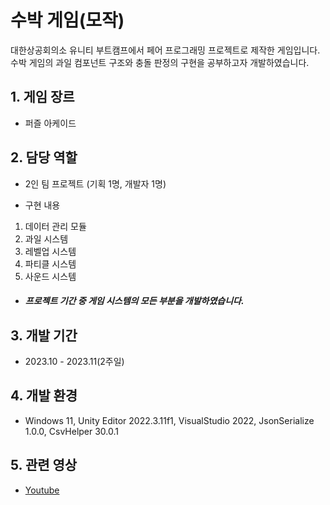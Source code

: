 # 수박 게임(모작)
대한상공회의소 유니티 부트캠프에서 페어 프로그래밍 프로젝트로 제작한 게임입니다.  
수박 게임의 과일 컴포넌트 구조와 충돌 판정의 구현을 공부하고자 개발하였습니다.

## 1. 게임 장르
- 퍼즐 아케이드
## 2. 담당 역할
- 2인 팀 프로젝트
  (기획 1명, 개발자 1명)

- 구현 내용
1) 데이터 관리 모듈
2) 과일 시스템
3) 레벨업 시스템
4) 파티클 시스템
5) 사운드 시스템
 
- ##### 프로젝트 기간 중 게임 시스템의 모든 부분을 개발하였습니다.
## 3. 개발 기간
- 2023.10 - 2023.11(2주일)
## 4. 개발 환경
- Windows 11, Unity Editor 2022.3.11f1, VisualStudio 2022, JsonSerialize 1.0.0, CsvHelper 30.0.1
## 5. 관련 영상
- [Youtube](https://youtu.be/zwoIGT1O2zY?si=DTVF9J3VoN93kIKf)
